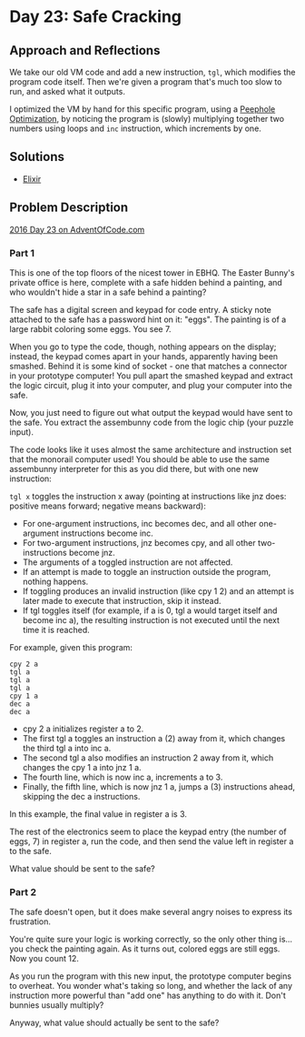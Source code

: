 # Day 23: Safe Cracking

## Approach and Reflections

We take our old VM code and add a new instruction, `tgl`, which modifies the
program code itself. Then we're given a program that's much too slow to run,
and asked what it outputs.

I optimized the VM by hand for this specific program, using a [Peephole
Optimization](https://en.wikipedia.org/wiki/Peephole_optimization), by
noticing the program is (slowly) multiplying together two numbers using loops
and `inc` instruction, which increments by one.

## Solutions

- [Elixir](../elixir2016/lib/day23.ex)

## Problem Description

[2016 Day 23 on AdventOfCode.com](https://adventofcode.com/2016/day/23)

### Part 1

This is one of the top floors of the nicest tower in EBHQ. The Easter Bunny's
private office is here, complete with a safe hidden behind a painting, and who
wouldn't hide a star in a safe behind a painting?

The safe has a digital screen and keypad for code entry. A sticky note
attached to the safe has a password hint on it: "eggs". The painting is of
a large rabbit coloring some eggs. You see 7.

When you go to type the code, though, nothing appears on the display; instead,
the keypad comes apart in your hands, apparently having been smashed. Behind
it is some kind of socket - one that matches a connector in your prototype
computer! You pull apart the smashed keypad and extract the logic circuit,
plug it into your computer, and plug your computer into the safe.

Now, you just need to figure out what output the keypad would have sent to the
safe. You extract the assembunny code from the logic chip (your puzzle input).

The code looks like it uses almost the same architecture and instruction set
that the monorail computer used! You should be able to use the same assembunny
interpreter for this as you did there, but with one new instruction:

`tgl x` toggles the instruction x away (pointing at instructions like jnz does:
positive means forward; negative means backward):

- For one-argument instructions, inc becomes dec, and all other one-argument
  instructions become inc.
- For two-argument instructions, jnz becomes cpy, and all other
  two-instructions become jnz.
- The arguments of a toggled instruction are not affected.
- If an attempt is made to toggle an instruction outside the program, nothing
  happens.
- If toggling produces an invalid instruction (like cpy 1 2) and an attempt is
  later made to execute that instruction, skip it instead.
- If tgl toggles itself (for example, if a is 0, tgl a would target itself and
  become inc a), the resulting instruction is not executed until the next time
  it is reached.

For example, given this program:

```
cpy 2 a
tgl a
tgl a
tgl a
cpy 1 a
dec a
dec a
```

- cpy 2 a initializes register a to 2.
- The first tgl a toggles an instruction a (2) away from it, which changes the
  third tgl a into inc a.
- The second tgl a also modifies an instruction 2 away from it, which changes
  the cpy 1 a into jnz 1 a.
- The fourth line, which is now inc a, increments a to 3.
- Finally, the fifth line, which is now jnz 1 a, jumps a (3) instructions
  ahead, skipping the dec a instructions.

In this example, the final value in register a is 3.

The rest of the electronics seem to place the keypad entry (the number of
eggs, 7) in register a, run the code, and then send the value left in register
a to the safe.

What value should be sent to the safe?

### Part 2

The safe doesn't open, but it does make several angry noises to express its
frustration.

You're quite sure your logic is working correctly, so the only other thing
is... you check the painting again. As it turns out, colored eggs are still
eggs. Now you count 12.

As you run the program with this new input, the prototype computer begins to
overheat. You wonder what's taking so long, and whether the lack of any
instruction more powerful than "add one" has anything to do with it. Don't
bunnies usually multiply?

Anyway, what value should actually be sent to the safe?
